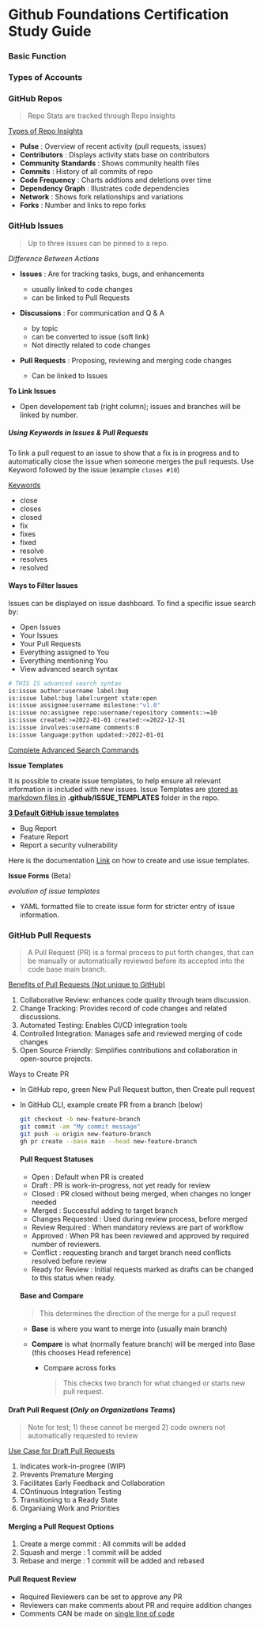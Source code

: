 # Github Foundations Certification Study Guide

### Basic Function

### Types of Accounts

### GitHub Repos
> Repo Stats are tracked through Repo insights

<ins>Types of Repo Insights</ins>
- **Pulse** : Overview of recent activity (pull requests, issues)
- **Contributors** : Displays activity stats base on contributors
- **Community Standards** : Shows community health files
- **Commits** : History of all commits of repo
- **Code Frequency** :  Charts addtions and deletions over time
- **Dependency Graph** : Illustrates code dependencies
- **Network** : Shows fork relationships and variations
- **Forks** : Number and links to repo forks

### GitHub Issues

> Up to three issues can be pinned to a repo.

_Difference Between Actions_

- __Issues__ : Are for tracking tasks, bugs, and enhancements
    - usually linked to code changes
    - can be linked to Pull Requests

- __Discussions__ : For communication and Q & A
    - by topic
    - can be converted to issue (soft link)
    - Not directly related to code changes

- __Pull Requests__ : Proposing, reviewing and merging code changes
    - Can be linked to Issues
 
__To Link Issues__

- Open developement tab (right column); issues and branches will be linked by number.


 ##### Using Keywords in Issues & Pull Requests
To link a pull request to an issue to show that a fix is in progress and to automatically close the issue when         someone merges the pull requests. Use Keyword followed by the issue (example `closes #10`)

<ins>Keywords</ins>
- close
- closes
- closed
- fix
- fixes
- fixed
- resolve
- resolves
- resolved

#### Ways to Filter Issues

Issues can be displayed on issue dashboard. To find a specific issue search by:
- Open Issues
- Your Issues
- Your Pull Requests
- Everything assigned to You
- Everything mentioning You
- View advanced search syntax

```bash
# THIS IS advanced search syntax
is:issue author:username label:bug
is:issue label:bug label:urgent state:open 
is:issue assignee:username milestone:"v1.0"
is:issue no:assignee repo:username/repository comments:>=10
is:issue created:>=2022-01-01 created:<=2022-12-31
is:issue involves:username comments:0
is:issue language:python updated:>2022-01-01
```

[Complete Advanced Search Commands](https://docs.github.com/en/search-github/searching-on-github/searching-issues-and-pull-requests)

__Issue Templates__

It is possible to create issue templates, to help ensure all relevant information is included with new issues.
Issue Templates are <ins>stored as markdown files in</ins>  **.github/ISSUE_TEMPLATES** folder in the repo.

<ins>__3 Default GitHub issue templates__</ins>
- Bug Report
- Feature Report
- Report a security vulnerability

Here is the documentation [Link](https://docs.github.com/en/communities/using-templates-to-encourage-useful-issues-and-pull-requests/about-issue-and-pull-request-templates) on how to create and use issue templates.

__Issue Forms__ (Beta)

*evolution of issue templates*

- YAML formatted file to create issue form for stricter entry of issue information.

### GitHub Pull Requests

> A Pull Request (PR) is a formal process to put forth changes, that can be manually or automatically reviewed before its accepted into the code base main branch.

<ins>Benefits of Pull Requests (Not unique to GitHub) </ins>
1. Collaborative Review: enhances code quality through team discussion.
2. Change Tracking: Provides record of code changes and related discussions.
3. Automated Testing: Enables CI/CD integration tools
4. Controlled Integration: Manages safe and reviewed merging of code changes
5. Open Source Friendly: Simplifies contributions and collaboration in open-source projects.

Ways to Create PR
- In GitHub repo, green New Pull Request button, then Create pull request
- In GitHub CLI, example create PR from a branch (below)
  
  ```bash
  git checkout -b new-feature-branch
  git commit -am "My commit message"
  git push -u origin new-feature-branch
  gh pr create --base main --head new-feature-branch
  ```

  #### Pull Request Statuses

  - Open : Default when PR is created
  - Draft : PR is work-in-progress, not yet ready for review
  - Closed : PR closed without being merged, when changes no longer needed
  - Merged : Successful adding to target branch
  - Changes Requested : Used during review process, before merged
  - Review Required : When mandatory reviews are part of workflow
  - Approved : When PR has been reviewed and approved by required number of reviewers.
  - Conflict : requesting branch and target branch need conflicts resolved before review
  - Ready for Review : Initial requests marked as drafts can be changed to this status when ready.

  #### Base and Compare
  > This determines the direction of the merge for a pull request

  - __Base__ is where you want to merge into (usually main branch)
  - __Compare__ is what (normally feature branch) will be merged into Base (this chooses Head reference)

    - Compare across forks
      > This checks two branch for what changed or starts new pull request.

#### Draft Pull Request (*Only on Organizations Teams*)
> Note for test; 1) these cannot be merged 2) code owners not automatically requested to review

<ins>Use Case for Draft Pull Requests</ins>
1. Indicates work-in-progree (WIP)
2. Prevents Premature Merging
3. Facilitates Early Feedback and Collaboration
4. COntinuous Integration Testing
5. Transitioning to a Ready State
6. Organiaing Work and Priorities

#### Merging a Pull Request Options
1. Create a merge commit : All commits will be added
2. Squash and merge : 1 commit will be added
3. Rebase and merge : 1 commit will be added and rebased

#### Pull Request Review
- Required Reviewers can be set to approve any PR
- Reviewers can make comments about PR and require addition changes
- Comments CAN be made on <ins>single line of code</ins> 



